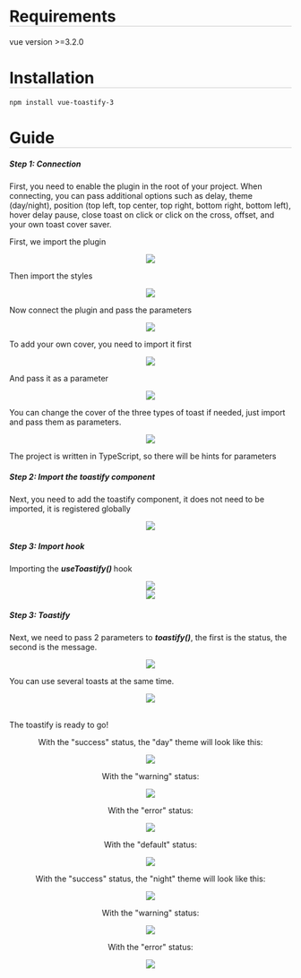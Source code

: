 <h1 style='border-bottom: 1px solid #ccc'>Requirements</h1>
<p>vue version >=3.2.0</p>
<h1 style='border-bottom: 1px solid #ccc'>Installation</h1>
<code>npm install vue-toastify-3</code>
<h1 style='border-bottom: 1px solid #ccc'>Guide</h1>
<h5>Step 1: Connection</h5>
<p>First, you need to enable the plugin in the root of your project. When connecting, you can pass additional options such as delay, theme (day/night), position (top left, top center, top right, bottom right, bottom left), hover delay pause, close toast on click or click on the cross, offset, and your own toast cover saver.</p>
<p>First, we import the plugin</p>
<div style='text-align:center; width: 100%'>
<img  src='./src/assets/images/10.png'/>
</div>
<p>Then import the styles</p>
<div style='text-align:center; width: 100%'>
<img  src='./src/assets/images/9.png'/>
</div>
<p>Now connect the plugin and pass the parameters</p>
<div style='text-align:center; width: 100%'>
<img  src='./src/assets/images/1.png'/>
</div>
<p>To add your own cover, you need to import it first</p>
<div style='text-align:center; width: 100%'>
<img  src='./src/assets/images/5.png'/>
</div>
<p>And pass it as a parameter</p>
<div style='text-align:center; width: 100%'>
<img  src='./src/assets/images/6.png'/>
</div>
<p>You can change the cover of the three types of toast if needed, just import and pass them as parameters.</p>
<div style='text-align:center; width: 100%'>
<img  src='./src/assets/images/7.png'/>
</div>
<p>The project is written in TypeScript, so there will be hints for parameters</p>
<h5>Step 2: Import the toastify component</h5>
<p>Next, you need to add the toastify component, it does not need to be imported, it is registered globally</p>
<div style='text-align:center; width: 100%'>
<img  src='./src/assets/images/2.png'/>
</div>
<h5>Step 3: Import hook</h5>
<p>Importing the <em><strong> useToastify() </em></strong>hook</p>
<div style='text-align:center; width: 100%'>
<img  src='./src/assets/images/11.png'/>
</div>
<div style='text-align:center; width: 100%'>
<img  src='./src/assets/images/3.png'/>
</div>
<h5>Step 3: Toastify</h5>
<p>Next, we need to pass 2 parameters to <em><strong>toastify()</em></strong>, the first is the status, the second is the message.</p>
<div style='text-align:center; width: 100%'>
<img  src='./src/assets/images/4.png'/>
</div>
<p>You can use several toasts at the same time.</p>
<div style='text-align:center; width: 100%'>
<img  src='./src/assets/images/8.png'/>
</div>
</br>
<p>The toastify is ready to go!</p>
<div style='text-align:center; width: 100%'>
<p>With the "success" status, the "day" theme will look like this:</p>
<img  src='./src/assets/gif/success-day-theme.gif'/>
<div style='text-align:center; width: 100%'>
<p>With the "warning" status:</p>
<img  src='./src/assets/gif/warning-day-theme.gif'/>
<div style='text-align:center; width: 100%'>
<p>With the "error" status:</p>
<img  src='./src/assets/gif/error-day-theme.gif'/>
</div>
<div style='text-align:center; width: 100%'>
<p>With the "default" status:</p>
<img  src='./src/assets/gif/default-day-theme.gif'/>
</div>
<div style='text-align:center; width: 100%'>
<p>With the "success" status, the "night" theme will look like this:</p>
<img  src='./src/assets/gif/success-night-theme.gif'/>
</div>
<div style='text-align:center; width: 100%'>
<p>With the "warning" status:</p>
<img  src='./src/assets/gif/warning-night-theme.gif'/>
<div style='text-align:center; width: 100%'>
<p>With the "error" status:</p>
<img  src='./src/assets/gif/error-night-theme.gif'/>
</div>
